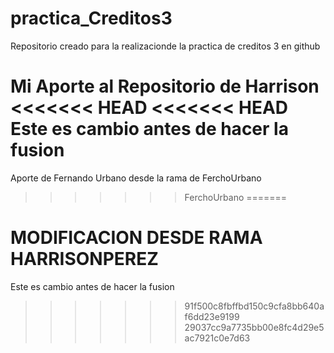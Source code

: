 # practica_Creditos3
Repositorio creado para la realizacionde la practica de creditos 3 en github

Mi Aporte al Repositorio de Harrison
<<<<<<< HEAD
<<<<<<< HEAD
Este es cambio antes de hacer la fusion 
=======
Aporte de Fernando Urbano desde la rama de FerchoUrbano
>>>>>>> FerchoUrbano
=======

MODIFICACION DESDE RAMA HARRISONPEREZ
=======
Este es cambio antes de hacer la fusion 
>>>>>>> 91f500c8fbffbd150c9cfa8bb640af6dd23e9199
>>>>>>> 29037cc9a7735bb00e8fc4d29e5ac7921c0e7d63
